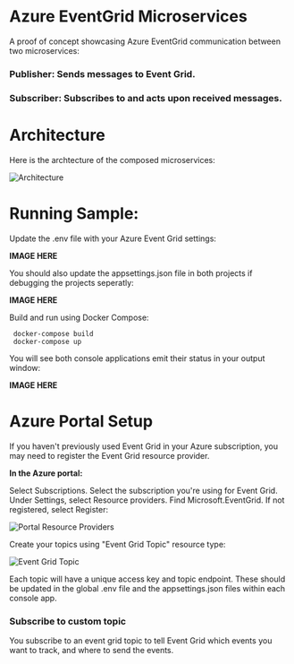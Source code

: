 # Azure EventGrid Microservices
A proof of concept showcasing Azure EventGrid communication between two microservices:

### **Publisher:** Sends messages to Event Grid.

### **Subscriber:** Subscribes to and acts upon received messages.

# Architecture
Here is the archtecture of the composed microservices:

![Architecture](https://github.com/INNVTV/Azure-EventGrid-Microservices/blob/master/_docs/imgs/architecture.png)


# Running Sample:
Update the .env file with your Azure Event Grid settings:

**IMAGE HERE**

You should also update the appsettings.json file in both projects if debugging the projects seperatly:

**IMAGE HERE**

Build and run using Docker Compose:

     docker-compose build
     docker-compose up

You will see both console applications emit their status in your output window:

**IMAGE HERE**

# Azure Portal Setup

If you haven't previously used Event Grid in your Azure subscription, you may need to register the Event Grid resource provider.

**In the Azure portal:**

Select Subscriptions.
Select the subscription you're using for Event Grid.
Under Settings, select Resource providers.
Find Microsoft.EventGrid.
If not registered, select Register:

![Portal Resource Providers](https://github.com/INNVTV/Azure-EventGrid-Microservices/blob/master/_docs/imgs/portal-resource-providers.png)

Create your topics using "Event Grid Topic" resource type:

![Event Grid Topic](https://github.com/INNVTV/Azure-EventGrid-Microservices/blob/master/_docs/imgs/event-grid-topic.png)


Each topic will have a unique access key and topic endpoint. These should be updated in the global .env file and the appsettings.json files within each console app.

### **Subscribe to custom topic**
You subscribe to an event grid topic to tell Event Grid which events you want to track, and where to send the events.